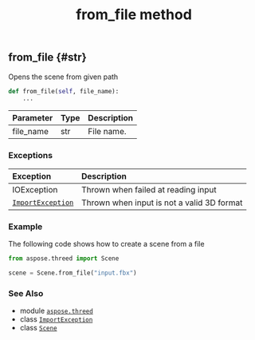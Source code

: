 ﻿---
title: from_file method
second_title: Aspose.3D for Python via .NET API References
description: 
type: docs
weight: 50
url: /aspose.threed/scene/from_file/
is_root: false
---

## from_file {#str}

Opens the scene from given path



```python
def from_file(self, file_name):
    ...
```


| Parameter | Type | Description |
| :- | :- | :- |
| file_name | str | File name. |
### Exceptions
| Exception | Description |
| :- | :- |
| IOException | Thrown when failed at reading input |
| [`ImportException`](/3d/python-net/aspose.threed/importexception) | Thrown when input is not a valid 3D format |



### Example 


The following code shows how to create a scene from a file

```python
from aspose.threed import Scene

scene = Scene.from_file("input.fbx")

```



### See Also
* module [`aspose.threed`](../../)
* class [`ImportException`](/3d/python-net/aspose.threed/importexception)
* class [`Scene`](/3d/python-net/aspose.threed/scene)
